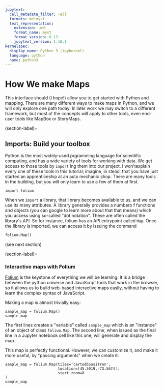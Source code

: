 ```yaml
---
jupytext:
  cell_metadata_filter: -all
  formats: md:myst
  text_representation:
    extension: .md
    format_name: myst
    format_version: 0.13
    jupytext_version: 1.16.1
kernelspec:
  display_name: Python 3 (ipykernel)
  language: python
  name: python3
---
```


# How We make Maps

This interface should (I hope!) allow you to get started with Python and mapping.  There are many different ways to make maps in Python, and we will only explore one path today. In later work we may switch to a different framework, but most of the concepts will apply to other tools, even end-user tools like MapBox or StoryMaps. 

(section-label)=
## Imports: Build your toolbox

Python is the most widely-used prgramming language for scientific computing, and has a wide variety of tools for working with data. We get access to those tools by `import` ing them into our project. I won'texplain every one of these tools in this tutorial; imagine, in stead, that you have just started an apprenticeship at an auto mechanic shop.  There are many tools in the building, but you will only learn to use a few of them at first. 

```{code-cell} 
import folium
```
When we `import` a library, that library becomes available to us, and we can use its many attributes. A library generally provides a numbero f functions and objects (you can google to learn more about that that means) which you access using so-called "dot notation". These are often called the library's API. So for instance, folium has an API entrypoint called `Map`. Once the library is imported, we can access it by issuing the command

``` python
folium.Map()
```

(see next section)

(section-label)=
### Interactive maps with Folium

[Folium](https://python-visualization.github.io/folium/latest/index.html) is the keystone of everything we will be learning.  It is a bridge between the python universe and JavaScript tools that work in the browser, so it allows us to build web-based interactive maps easily, without having to learn the complex syntax of JavaScript. 

Making a map is almost trivially easy:

```{code-cell}
sample_map = folium.Map()
sample_map
```
The first lines creates a "variable" called `sample_map` which is an "instance" of an object of class `folium.Map`. The second line, when issued as the final line in a Jupyter notebook cell like this one, will generate and display the map. 

This map is perfectly functional.  However, we can customize it, and make it more useful, by "passing arguments" when we create it:

```{code-cell}
sample_map = folium.Map(tiles='cartodbpositron',
                        location=[45.5019,-73.5674],
                        start_zoom=8
)
sample_map
```
